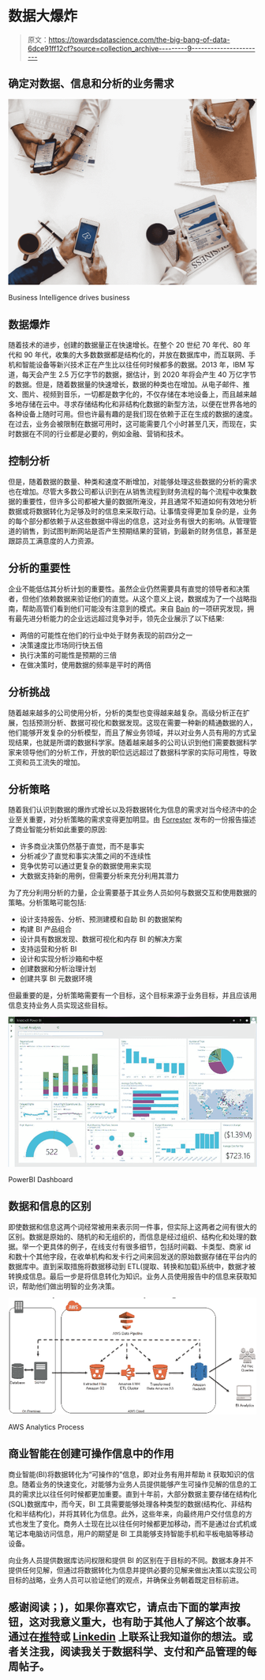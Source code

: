 # 数据大爆炸

> 原文：<https://towardsdatascience.com/the-big-bang-of-data-6dce91ff12cf?source=collection_archive---------9----------------------->

## **确定对数据、信息和分析的业务需求**

![](img/a0a8f45cf331131a1b2e1bf4e158f9ea.png)

Business Intelligence drives business

## 数据爆炸

随着技术的进步，创建的数据量正在快速增长。在整个 20 世纪 70 年代、80 年代和 90 年代，收集的大多数数据都是结构化的，并放在数据库中，而互联网、手机和智能设备等新兴技术正在产生比以往任何时候都多的数据。2013 年，IBM 写道，每天会产生 2.5 万亿字节的数据，据估计，到 2020 年将会产生 40 万亿字节的数据。但是，随着数据量的快速增长，数据的种类也在增加。从电子邮件、推文、图片、视频到音乐，一切都是数字化的，不仅存储在本地设备上，而且越来越多地存储在云中。寻求存储结构化和非结构化数据的新型方法，以便在世界各地的各种设备上随时可用。但也许最有趣的是我们现在依赖于正在生成的数据的速度。在过去，业务会被限制在数据可用时，这可能需要几个小时甚至几天，而现在，实时数据在不同的行业都是必要的，例如金融、营销和技术。

## **控制分析**

但是，随着数据的数量、种类和速度不断增加，对能够处理这些数据的分析的需求也在增加。尽管大多数公司都认识到在从销售流程到财务流程的每个流程中收集数据的重要性，但许多公司都被大量的数据所淹没，并且通常不知道如何有效地分析数据或将数据转化为足够及时的信息来采取行动。让事情变得更加复杂的是，业务的每个部分都依赖于从这些数据中得出的信息，这对业务有很大的影响。从管理管道的销售，到试图判断网站是否产生预期结果的营销，到最新的财务信息，甚至是跟踪员工满意度的人力资源。

## **分析的重要性**

企业不能低估其分析计划的重要性。虽然企业仍然需要具有直觉的领导者和决策者，但他们依赖数据来验证他们的直觉。从这个意义上说，数据成为了一个战略指南，帮助高管们看到他们可能没有注意到的模式。来自 [Bain](http://www.bain.com/publications/articles/big_data_the_organizational_challenge.aspx) 的一项研究发现，拥有最先进分析能力的企业远远超过竞争对手，领先企业展示了以下结果:

*   两倍的可能性在他们的行业中处于财务表现的前四分之一
*   决策速度比市场同行快五倍
*   执行决策的可能性是预期的三倍
*   在做决策时，使用数据的频率是平时的两倍

## **分析挑战**

随着越来越多的公司使用分析，分析的类型也变得越来越复杂。高级分析正在扩展，包括预测分析、数据可视化和数据发现。这现在需要一种新的精通数据的人，他们能够开发复杂的分析模型，而且了解业务领域，并以对业务人员有用的方式呈现结果，也就是所谓的数据科学家。随着越来越多的公司认识到他们需要数据科学家来领导他们的分析工作，开放的职位远远超过了数据科学家的实际可用性，导致工资和员工流失的增加。

## **分析策略**

随着我们认识到数据的爆炸式增长以及将数据转化为信息的需求对当今经济中的企业至关重要，对分析策略的需求变得更加明显。由 [Forrester](https://www.forrester.com/report/Customer+Data+Should+Be+The+Lifeblood+Of+Your+Enterprise/-/E-RES99101) 发布的一份报告描述了商业智能分析如此重要的原因:

*   许多商业决策仍然基于直觉，而不是事实
*   分析减少了直觉和事实决策之间的不连续性
*   竞争优势可以通过更复杂的数据使用来实现
*   大数据支持新的用例，但需要分析来充分利用其潜力

为了充分利用分析的力量，企业需要基于其业务人员如何与数据交互和使用数据的策略。分析策略可能包括:

*   设计支持报告、分析、预测建模和自助 BI 的数据架构
*   构建 BI 产品组合
*   设计具有数据发现、数据可视化和内存 BI 的解决方案
*   支持运营和分析 BI
*   设计和实现分析沙箱和中枢
*   创建数据和分析治理计划
*   创建共享 BI 元数据环境

但最重要的是，分析策略需要有一个目标，这个目标来源于业务目标，并且应该用信息支持业务人员实现这些目标。

![](img/32fa36538c1448fa191139ceb0e18f94.png)

PowerBI Dashboard

## **数据和信息的区别**

即使数据和信息这两个词经常被用来表示同一件事，但实际上这两者之间有很大的区别。数据是原始的、随机的和无组织的，而信息是经过组织、结构化和处理的数据。举一个更具体的例子，在线支付有很多细节，包括时间戳、卡类型、商家 id 和数十个其他字段，在收单机构和发卡行之间来回发送的原始数据存储在平台内的数据库中。直到采取措施将数据移动到 ETL(提取、转换和加载)系统中，数据才被转换成信息。最后一步是将信息转化为知识。业务人员使用报告中的信息来获取知识，帮助他们做出明智的业务决策。

![](img/7f09f2b436a135046dae29b4a0342f17.png)

AWS Analytics Process

## **商业智能在创建可操作信息中的作用**

商业智能(BI)将数据转化为“可操作的”信息，即对业务有用并帮助 it 获取知识的信息。随着业务的快速变化，对能够为业务人员提供能够产生可操作见解的信息的工具的需求比以往任何时候都更加重要。直到十年前，大部分数据主要存储在结构化(SQL)数据库中，而今天，BI 工具需要能够处理各种类型的数据(结构化、非结构化和半结构化)，并将其转化为信息。此外，这些年来，向最终用户交付信息的方式也发生了变化。商务人士现在比以往任何时候都更加移动，而不是通过台式机或笔记本电脑访问信息，用户的期望是 BI 工具能够支持智能手机和平板电脑等移动设备。

向业务人员提供数据库访问权限和提供 BI 的区别在于目标的不同。数据本身并不提供任何见解，但通过将数据转化为信息并提供必要的见解来做出决策以实现公司目标的战略，业务人员可以验证他们的观点，并确保业务朝着既定目标前进。

## 感谢阅读；)，如果你喜欢它，请点击下面的掌声按钮，这对我意义重大，也有助于其他人了解这个故事。通过在[推特](https://twitter.com/dwaynegefferie)或 [Linkedin](https://www.linkedin.com/in/dwaynegefferie/) 上联系让我知道你的想法。或者关注我，阅读我关于数据科学、支付和产品管理的每周帖子。